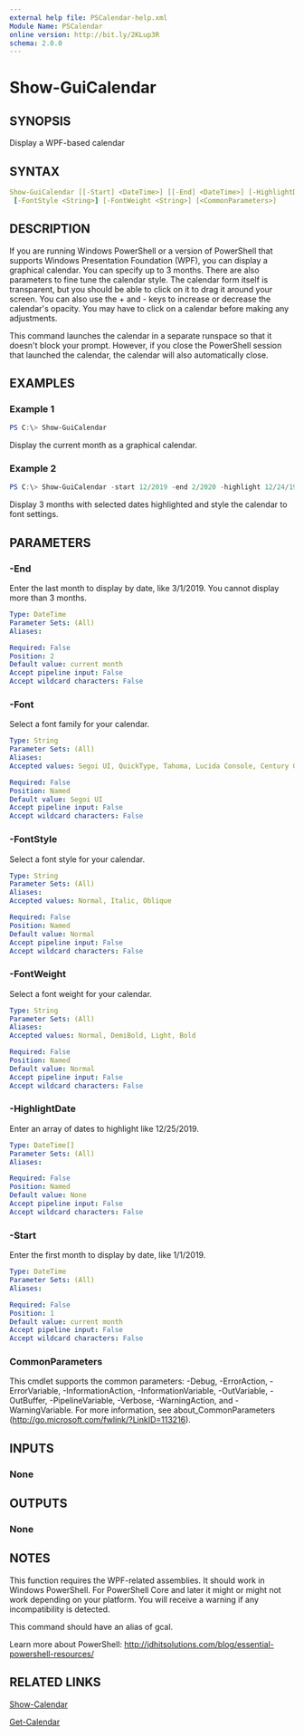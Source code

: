 ```yaml
---
external help file: PSCalendar-help.xml
Module Name: PSCalendar
online version: http://bit.ly/2KLup3R
schema: 2.0.0
---
```


# Show-GuiCalendar

## SYNOPSIS

Display a WPF-based calendar

## SYNTAX

```yaml
Show-GuiCalendar [[-Start] <DateTime>] [[-End] <DateTime>] [-HighlightDate <DateTime[]>] [-Font <String>]
 [-FontStyle <String>] [-FontWeight <String>] [<CommonParameters>]
```

## DESCRIPTION

If you are running Windows PowerShell or a version of PowerShell that supports Windows Presentation Foundation (WPF), you can display a graphical calendar. You can specify up to 3 months. There are also parameters to fine tune the calendar style. The calendar form itself is transparent, but you should be able to click on it to drag it around your screen. You can also use the + and - keys to increase or decrease the calendar's opacity. You may have to click on a calendar before making any adjustments.

This command launches the calendar in a separate runspace so that it doesn't block your prompt. However, if you close the PowerShell session that launched the calendar, the calendar will also automatically close.

## EXAMPLES

### Example 1

```powershell
PS C:\> Show-GuiCalendar
```

Display the current month as a graphical calendar.

### Example 2

```powershell
PS C:\> Show-GuiCalendar -start 12/2019 -end 2/2020 -highlight 12/24/19,12/25/19,12/31/19,1/1/20,2/14/20 -font 'Century Gothic' -FontStyle italic
```

Display 3 months with selected dates highlighted and style the calendar to font settings.

## PARAMETERS

### -End

Enter the last month to display by date, like 3/1/2019. You cannot display more than 3 months.

```yaml
Type: DateTime
Parameter Sets: (All)
Aliases:

Required: False
Position: 2
Default value: current month
Accept pipeline input: False
Accept wildcard characters: False
```

### -Font

Select a font family for your calendar.

```yaml
Type: String
Parameter Sets: (All)
Aliases:
Accepted values: Segoi UI, QuickType, Tahoma, Lucida Console, Century Gothic

Required: False
Position: Named
Default value: Segoi UI
Accept pipeline input: False
Accept wildcard characters: False
```

### -FontStyle

Select a font style for your calendar.

```yaml
Type: String
Parameter Sets: (All)
Aliases:
Accepted values: Normal, Italic, Oblique

Required: False
Position: Named
Default value: Normal
Accept pipeline input: False
Accept wildcard characters: False
```

### -FontWeight

Select a font weight for your calendar.

```yaml
Type: String
Parameter Sets: (All)
Aliases:
Accepted values: Normal, DemiBold, Light, Bold

Required: False
Position: Named
Default value: Normal
Accept pipeline input: False
Accept wildcard characters: False
```

### -HighlightDate

Enter an array of dates to highlight like 12/25/2019.

```yaml
Type: DateTime[]
Parameter Sets: (All)
Aliases:

Required: False
Position: Named
Default value: None
Accept pipeline input: False
Accept wildcard characters: False
```

### -Start

Enter the first month to display by date, like 1/1/2019.

```yaml
Type: DateTime
Parameter Sets: (All)
Aliases:

Required: False
Position: 1
Default value: current month
Accept pipeline input: False
Accept wildcard characters: False
```

### CommonParameters

This cmdlet supports the common parameters: -Debug, -ErrorAction, -ErrorVariable, -InformationAction, -InformationVariable, -OutVariable, -OutBuffer, -PipelineVariable, -Verbose, -WarningAction, and -WarningVariable.
For more information, see about_CommonParameters (http://go.microsoft.com/fwlink/?LinkID=113216).

## INPUTS

### None

## OUTPUTS

### None

## NOTES

This function requires the WPF-related assemblies. It should work in Windows PowerShell. For PowerShell Core and later it might or might not work depending on your platform. You will receive a warning if any incompatibility is detected.

This command should have an alias of gcal.

Learn more about PowerShell: http://jdhitsolutions.com/blog/essential-powershell-resources/

## RELATED LINKS

[Show-Calendar]()

[Get-Calendar]()

